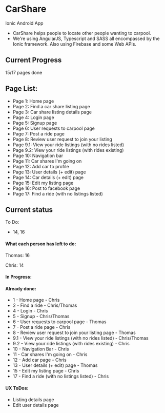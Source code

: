 # CarShare
Ionic Android App

* CarShare helps people to locate other people wanting to carpool.
* We're using AngularJS, Typescript and SASS all encompassed by the Ionic framework. Also using Firebase and some Web APIs.

## Current Progress

15/17 pages done

## Page List:

* Page 1: Home page
* Page 2: Find a car share listing page
* Page 3: Car share listing details page
* Page 4: Login page
* Page 5: Signup page
* Page 6: User requests to carpool page
* Page 7: Post a ride page
* Page 8: Review user request to join your listing
* Page 9.1: View your ride listings (with no rides listed)
* Page 9.2: View your ride listings (with rides existing)
* Page 10: Navigation bar
* Page 11: Car shares I'm going on
* Page 12: Add car to profile
* Page 13: User details (+ edit) page
* Page 14: Car details (+ edit) page
* Page 15: Edit my listing page
* Page 16: Post to facebook page
* Page 17: Find a ride (with no listings listed)

## Current status

To Do:
* 14, 16

#### What each person has left to do:

Thomas: 16

Chris: 14

#### In Progress:

#### Already done:
* 1 - Home page - Chris
* 2 - Find a ride - Chris/Thomas
* 4 - Login - Chris
* 5 - Signup - Chris/Thomas
* 6 - User requests to carpool page - Thomas
* 7 - Post a ride page - Chris
* 8 - Review user request to join your listing page - Thomas
* 9.1 - View your ride listings (with no rides listed) - Chris/Thomas
* 9.2 - View your ride listings (with rides existing) - Chris
* 10 - Navigation Bar - Chris
* 11 - Car shares I'm going on - Chris
* 12 - Add car page - Chris
* 13 - User details (+ edit) page - Thomas
* 15 - Edit my listing page - Chris
* 17 - Find a ride (with no listings listed) - Chris

#### UX ToDos:
* Listing details page
* Edit user details page
